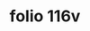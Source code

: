 ---
layout: edition
title: folio 116v
manuscript: Turin, Biblioteca Nazionale, MS N.III.19
sigla: T
iip: t116v.tif
milestone: 232
---